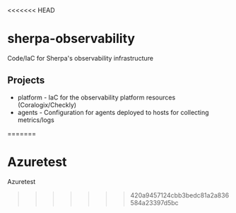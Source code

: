 <<<<<<< HEAD
# sherpa-observability

Code/IaC for Sherpa's observability infrastructure

## Projects

* platform - IaC for the observability platform resources (Coralogix/Checkly)
* agents - Configuration for agents deployed to hosts for collecting metrics/logs

=======
# Azuretest
Azuretest
>>>>>>> 420a9457124cbb3bedc81a2a836584a23397d5bc
